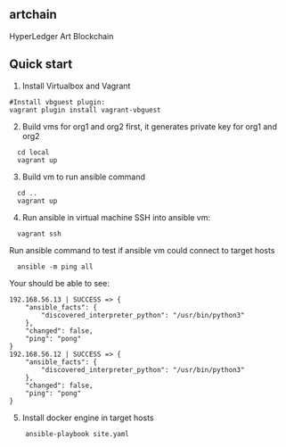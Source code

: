 artchain
--------
HyperLedger Art Blockchain

## Quick start

1. Install Virtualbox and Vagrant
```
#Install vbguest plugin:
vagrant plugin install vagrant-vbguest
```

2. Build vms for org1 and org2 first, it generates private key for org1 and org2
```
  cd local
  vagrant up
```
3. Build vm to run ansible command

```
  cd ..
  vagrant up
```
4. Run ansible in virtual machine
SSH into ansible vm:
```
  vagrant ssh
```
Run ansible command to test if ansible vm could connect to target hosts
```
  ansible -m ping all
```
Your should be able to see:
```
192.168.56.13 | SUCCESS => {
    "ansible_facts": {
        "discovered_interpreter_python": "/usr/bin/python3"
    },
    "changed": false,
    "ping": "pong"
}
192.168.56.12 | SUCCESS => {
    "ansible_facts": {
        "discovered_interpreter_python": "/usr/bin/python3"
    },
    "changed": false,
    "ping": "pong"
}
```
5. Install docker engine in target hosts
```
    ansible-playbook site.yaml
```

